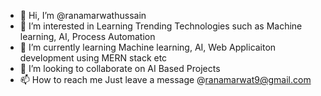 - 👋 Hi, I’m @ranamarwathussain
- 👀 I’m interested in Learning Trending Technologies such as Machine learning, AI, Process Automation
- 🌱 I’m currently learning Machine learning, AI, Web Applicaiton development using MERN stack etc
- 💞️ I’m looking to collaborate on AI Based Projects 
- 📫 How to reach me Just leave a message @ranamarwat9@gmail.com

<!---
ranamarwathussain/ranamarwathussain is a ✨ special ✨ repository because its `README.md` (this file) appears on your GitHub profile.
You can click the Preview link to take a look at your changes.
--->
